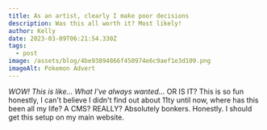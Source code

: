 ```yaml
---
title: As an artist, clearly I make poor decisions
description: Was this all worth it? Most likely!
author: Kelly
date: 2023-03-09T06:21:54.330Z
tags:
  - post
image: /assets/blog/4be93894866f450974e6c9aef1e3d109.png
imageAlt: Pokemon Advert
---
```

*W﻿OW! This is like... What I've always wanted...* OR IS IT? This is so fun honestly, I can't believe I didn't find out about 11ty until now, where has this been all my life? A CMS? REALLY? Absolutely bonkers. Honestly. I should get this setup on my main website.